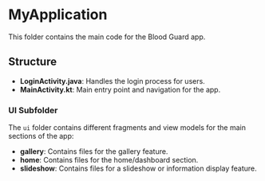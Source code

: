 # MyApplication

This folder contains the main code for the Blood Guard app.

## Structure

- **LoginActivity.java**: Handles the login process for users.
- **MainActivity.kt**: Main entry point and navigation for the app.

### UI Subfolder
The `ui` folder contains different fragments and view models for the main sections of the app:
- **gallery**: Contains files for the gallery feature.
- **home**: Contains files for the home/dashboard section.
- **slideshow**: Contains files for a slideshow or information display feature.
